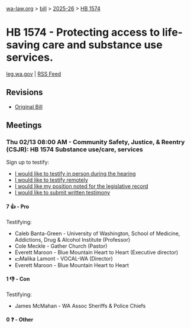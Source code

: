 [wa-law.org](/) > [bill](/bill/) > [2025-26](/bill/2025-26/) > [HB 1574](/bill/2025-26/hb/1574/)

# HB 1574 - Protecting access to life-saving care and substance use services.
[leg.wa.gov](https://app.leg.wa.gov/billsummary?BillNumber=1574&Year=2025&Initiative=false) | [RSS Feed](./rss.xml)

## Revisions
* [Original Bill](1/)

## Meetings
### Thu 02/13 08:00 AM - Community Safety, Justice, & Reentry (CSJR): HB 1574 Substance use/care, services
Sign up to testify:
* [I would like to testify in person during the hearing](https://app.leg.wa.gov/csi/Testifier/Add?chamber=House&mId=32737&aId=163135&caId=25558&tId=1)
* [I would like to testify remotely](https://app.leg.wa.gov/csi/Testifier/Add?chamber=House&mId=32737&aId=163135&caId=25558&tId=2)
* [I would like my position noted for the legislative record](https://app.leg.wa.gov/csi/Testifier/Add?chamber=House&mId=32737&aId=163135&caId=25558&tId=3)
* [I would like to submit written testimony](https://app.leg.wa.gov/csi/Testifier/Add?chamber=House&mId=32737&aId=163135&caId=25558&tId=4)

#### 7 👍 - Pro
Testifying:
* Caleb Banta-Green - University of Washington, School of Medicine, Addictions, Drug & Alcohol Institute (Professor)
* Cole Meckle - Gather Church (Pastor)
* Everett Maroon - Blue Mountain Heart to Heart (Executive director)
* 💵Malika Lamont - VOCAL-WA (Director)
* Everett Maroon - Blue Mountain Heart to Heart

#### 1 👎 - Con
Testifying:
* James McMahan - WA Assoc Sheriffs & Police Chiefs

#### 0 ❓ - Other
